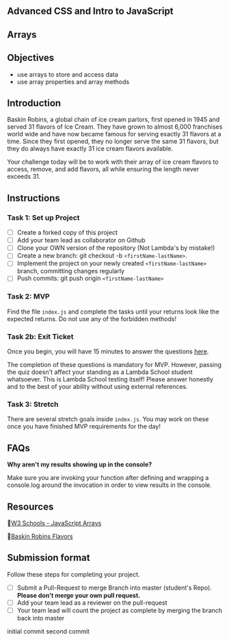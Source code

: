 ## Advanced CSS and Intro to JavaScript

## Arrays

## Objectives

- use arrays to store and access data
- use array properties and array methods

## Introduction

Baskin Robins, a global chain of ice cream parlors, first opened in 1945 and served 31 flavors of Ice Cream. They have grown to almost 6,000 franchises world wide and have now became famous for serving exactly 31 flavors at a time. Since they first opened, they no longer serve the same 31 flavors, but they do always have exactly 31 ice cream flavors available.

Your challenge today will be to work with their array of ice cream flavors to access, remove, and add flavors, all while ensuring the length never exceeds 31.

## Instructions

### Task 1: Set up Project

- [ ] Create a forked copy of this project
- [ ] Add your team lead as collaborator on Github
- [ ] Clone your OWN version of the repository (Not Lambda's by mistake!)
- [ ] Create a new branch: git checkout -b `<firstName-lastName>`.
- [ ] Implement the project on your newly created `<firstName-lastName>` branch, committing changes regularly
- [ ] Push commits: git push origin `<firstName-lastName>`

### Task 2: MVP

Find the file `index.js` and complete the tasks until your returns look like the expected returns. Do not use any of the forbidden methods!

### Task 2b: Exit Ticket

Once you begin, you will have 15 minutes to answer the questions [here](https://app.codesignal.com/public-test/38ztAXr6mzpDqSfXn/BGqHXsWCL8s6oB).

The completion of these questions is mandatory for MVP. However, passing the quiz doesn't affect your standing as a Lambda School student whatsoever. This is Lambda School testing itself! Please answer honestly and to the best of your ability without using external references.

### Task 3: Stretch

There are several stretch goals inside `index.js`. You may work on these once you have finished MVP requirements for the day!

## FAQs

**Why aren't my results showing up in the console?**

Make sure you are invoking your function after defining and wrapping a console.log around the invocation in order to view results in the console.

## Resources

🤝[W3 Schools - JavaScript Arrays](https://www.w3schools.com/js/js_arrays.asp)

🍦[Baskin Robins Flavors](https://simple.wikipedia.org/wiki/Baskin-Robbins)

## Submission format

Follow these steps for completing your project.

- [ ] Submit a Pull-Request to merge <firstName-lastName> Branch into master (student's Repo). **Please don't merge your own pull request.**
- [ ] Add your team lead as a reviewer on the pull-request
- [ ] Your team lead will count the project as complete by merging the branch back into master

initial commit
second commit
